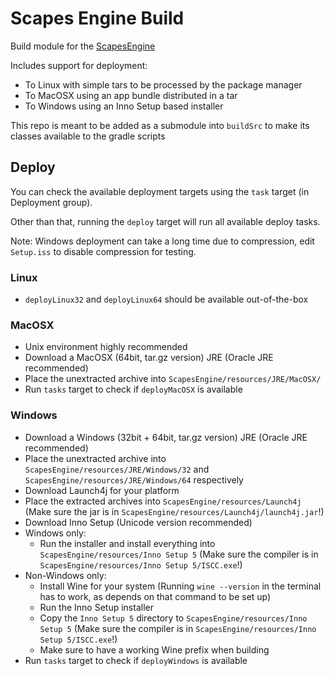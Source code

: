 # Scapes Engine Build
Build module for the [ScapesEngine](https://github.com/Tobi29/ScapesEngine)

Includes support for deployment:
* To Linux with simple tars to be processed by the package manager
* To MacOSX using an app bundle distributed in a tar
* To Windows using an Inno Setup based installer

This repo is meant to be added as a submodule into `buildSrc` to make its
classes available to the gradle scripts

## Deploy
You can check the available deployment targets using the `task` target (in
Deployment group).

Other than that, running the `deploy` target will run all available deploy
tasks.

Note: Windows deployment can take a long time due to compression, edit
`Setup.iss` to disable compression for testing.

### Linux
  * `deployLinux32` and `deployLinux64` should be available out-of-the-box

### MacOSX
  * Unix environment highly recommended
  * Download a MacOSX (64bit, tar.gz version) JRE (Oracle JRE recommended)
  * Place the unextracted archive into `ScapesEngine/resources/JRE/MacOSX/`
  * Run `tasks` target to check if `deployMacOSX` is available

### Windows
  * Download a Windows (32bit + 64bit, tar.gz version)
    JRE (Oracle JRE recommended)
  * Place the unextracted archive into `ScapesEngine/resources/JRE/Windows/32`
    and `ScapesEngine/resources/JRE/Windows/64` respectively
  * Download Launch4j for your platform
  * Place the extracted archives into `ScapesEngine/resources/Launch4j`
    (Make sure the jar is in `ScapesEngine/resources/Launch4j/launch4j.jar`!)
  * Download Inno Setup (Unicode version recommended)
  * Windows only:
    * Run the installer and install everything into
      `ScapesEngine/resources/Inno Setup 5` (Make sure the compiler is in
      `ScapesEngine/resources/Inno Setup 5/ISCC.exe`!)
  * Non-Windows only:
    * Install Wine for your system (Running `wine --version` in the terminal has
      to work, as depends on that command to be set up)
    * Run the Inno Setup installer
    * Copy the `Inno Setup 5` directory to `ScapesEngine/resources/Inno Setup 5`
      (Make sure the compiler is in
      `ScapesEngine/resources/Inno Setup 5/ISCC.exe`!)
    * Make sure to have a working Wine prefix when building
  * Run `tasks` target to check if `deployWindows` is available
